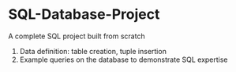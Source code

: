 # SQL-Database-Project
A complete SQL project built from scratch

1. Data definition: table creation, tuple insertion
2. Example queries on the database to demonstrate SQL expertise
